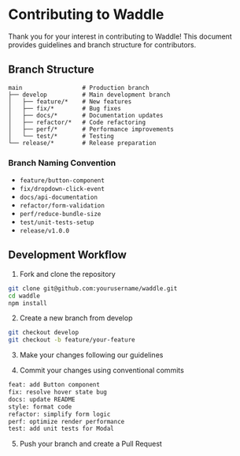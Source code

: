 # Contributing to Waddle

Thank you for your interest in contributing to Waddle! This document provides guidelines and branch structure for contributors.

## Branch Structure

```
main                 # Production branch
├── develop          # Main development branch
│   ├── feature/*    # New features
│   ├── fix/*        # Bug fixes
│   ├── docs/*       # Documentation updates
│   ├── refactor/*   # Code refactoring
│   ├── perf/*       # Performance improvements
│   └── test/*       # Testing
└── release/*        # Release preparation
```

### Branch Naming Convention

- `feature/button-component`
- `fix/dropdown-click-event`
- `docs/api-documentation`
- `refactor/form-validation`
- `perf/reduce-bundle-size`
- `test/unit-tests-setup`
- `release/v1.0.0`

## Development Workflow

1. Fork and clone the repository
```bash
git clone git@github.com:yourusername/waddle.git
cd waddle
npm install
```

2. Create a new branch from develop
```bash
git checkout develop
git checkout -b feature/your-feature
```

3. Make your changes following our guidelines

4. Commit your changes using conventional commits
```bash
feat: add Button component
fix: resolve hover state bug
docs: update README
style: format code
refactor: simplify form logic
perf: optimize render performance
test: add unit tests for Modal
```

5. Push your branch and create a Pull Request
